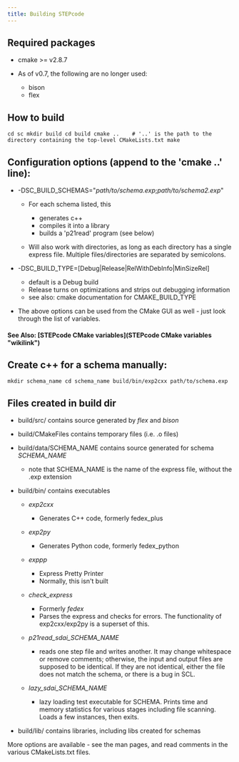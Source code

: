 ```yaml
---
title: Building STEPcode
---
```


Required packages
-----------------

-   cmake \>= v2.8.7

-   As of v0.7, the following are no longer used:
    -   bison
    -   flex

How to build
------------

`cd sc
mkdir build
cd build
cmake ..    # '..' is the path to the directory containing the top-level CMakeLists.txt
make`

Configuration options (append to the 'cmake ..' line):
------------------------------------------------------

-   -DSC\_BUILD\_SCHEMAS="*path/to/schema.exp*;*path/to/schema2.exp*"
    -   For each schema listed, this
        -   generates c++
        -   compiles it into a library
        -   builds a 'p21read' program (see below)

    -   Will also work with directories, as long as each directory has a
        single express file. Multiple files/directories are separated by
        semicolons.

-   -DSC\_BUILD\_TYPE=[Debug|Release|RelWithDebInfo|MinSizeRel]
    -   default is a Debug build
    -   Release turns on optimizations and strips out debugging
        information
    -   see also: cmake documentation for CMAKE\_BUILD\_TYPE

-   The above options can be used from the CMake GUI as well - just look
    through the list of variables.

#### See Also: [STEPcode CMake variables](STEPcode CMake variables "wikilink")

Create c++ for a schema manually:
---------------------------------

`mkdir schema_name
cd schema_name
build/bin/exp2cxx path/to/schema.exp`

Files created in build dir
--------------------------

-   build/src/ contains source generated by *flex* and *bison*
-   build/CMakeFiles contains temporary files (i.e. .o files)
-   build/data/SCHEMA\_NAME contains source generated for schema
    *SCHEMA\_NAME*
    -   note that SCHEMA\_NAME is the name of the express file, without
        the .exp extension

-   build/bin/ contains executables
    -   *exp2cxx*
        -   Generates C++ code, formerly fedex\_plus

    -   *exp2py*
        -   Generates Python code, formerly fedex\_python

    -   *exppp*
        -   Express Pretty Printer
        -   Normally, this isn't built

    -   *check\_express*
        -   Formerly *fedex*
        -   Parses the express and checks for errors. The functionality
            of exp2cxx/exp2py is a superset of this.

    -   *p21read\_sdai\_SCHEMA\_NAME*
        -   reads one step file and writes another. It may change
            whitespace or remove comments; otherwise, the input and
            output files are supposed to be identical. If they are not
            identical, either the file does not match the schema, or
            there is a bug in SCL.

    -   *lazy\_sdai\_SCHEMA\_NAME*
        -   lazy loading test executable for SCHEMA. Prints time and
            memory statistics for various stages including file
            scanning. Loads a few instances, then exits.

-   build/lib/ contains libraries, including libs created for schemas

More options are available - see the man pages, and read comments in the
various CMakeLists.txt files.
